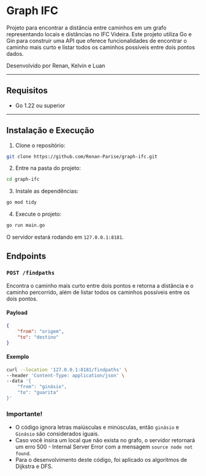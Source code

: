 # Graph IFC

Projeto para encontrar a distância entre caminhos em um grafo representando locais e distâncias no IFC Videira. Este projeto utiliza Go e Gin para construir uma API que oferece funcionalidades de encontrar o caminho mais curto e listar todos os caminhos possíveis entre dois pontos dados.

Desenvolvido por Renan, Kelvin e Luan

---

## Requisitos

- Go 1.22 ou superior

---

## Instalação e Execução

1. Clone o repositório:

```bash
git clone https://github.com/Renan-Parise/graph-ifc.git
```

2. Entre na pasta do projeto:

```bash
cd graph-ifc
```

3. Instale as dependências:

```bash
go mod tidy
```

4. Execute o projeto:

```bash
go run main.go
```

O servidor estará rodando em `127.0.0.1:8181`.

## Endpoints

### `POST /findpaths`

Encontra o caminho mais curto entre dois pontos e retorna a distância e o caminho percorrido, além de listar todos os caminhos possíveis entre os dois pontos.

#### Payload

```json
{
    "from": "origem",
    "to": "destino"
}
```

#### Exemplo

```bash
curl --location '127.0.0.1:8181/findpaths' \
--header 'Content-Type: application/json' \
--data '{
    "from": "ginásio",
    "to": "guarita"
}'
```

### Importante!

- O código ignora letras maiúsculas e minúsculas, então `ginásio` e `Ginásio` são considerados iguais.
- Caso você insira um local que não exista no grafo, o servidor retornará um erro 500 - Internal Server Error com a mensagem `source node not found`.
- Para o desenvolvimento deste código, foi aplicado os algoritmos de Dijkstra e DFS.
